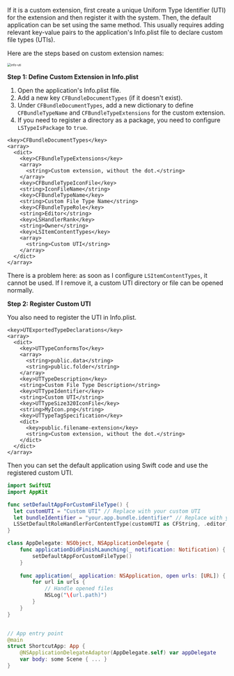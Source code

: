 If it is a custom extension, first create a unique Uniform Type Identifier (UTI) for the extension and then register it with the system. Then, the default application can be set using the same method. This usually requires adding relevant key-value pairs to the application's Info.plist file to declare custom file types (UTIs).

Here are the steps based on custom extension names:

<img src="DocImages/info-uti.png" alt="info-uti" style="zoom:50%;" />

**Step 1: Define Custom Extension in Info.plist**

1. Open the application's Info.plist file.
2. Add a new key `CFBundleDocumentTypes` (if it doesn't exist).
3. Under `CFBundleDocumentTypes`, add a new dictionary to define `CFBundleTypeName` and `CFBundleTypeExtensions` for the custom extension.
4. If you need to register a directory as a package, you need to configure `LSTypeIsPackage` to `true`.

```plist
<key>CFBundleDocumentTypes</key>
<array>
  <dict>
    <key>CFBundleTypeExtensions</key>
    <array>
      <string>Custom extension, without the dot.</string>
    </array>
    <key>CFBundleTypeIconFile</key>
    <string>IconFileName</string>
    <key>CFBundleTypeName</key>
    <string>Custom File Type Name</string>
    <key>CFBundleTypeRole</key>
    <string>Editor</string>
    <key>LSHandlerRank</key>
    <string>Owner</string>
    <key>LSItemContentTypes</key>
    <array>
      <string>Custom UTI</string>
    </array>
  </dict>
</array>
```

There is a problem here: as soon as I configure `LSItemContentTypes`, it cannot be used. If I remove it, a custom UTI directory or file can be opened normally.

**Step 2: Register Custom UTI**

You also need to register the UTI in Info.plist.

```plist
<key>UTExportedTypeDeclarations</key>
<array>
  <dict>
    <key>UTTypeConformsTo</key>
    <array>
      <string>public.data</string>
      <string>public.folder</string>
    </array>
    <key>UTTypeDescription</key>
    <string>Custom File Type Description</string>
    <key>UTTypeIdentifier</key>
    <string>Custom UTI</string>
    <key>UTTypeSize320IconFile</key>
    <string>MyIcon.png</string>
    <key>UTTypeTagSpecification</key>
    <dict>
      <key>public.filename-extension</key>
      <string>Custom extension, without the dot.</string>
    </dict>
  </dict>
</array>
```

Then you can set the default application using Swift code and use the registered custom UTI.

```swift
import SwiftUI
import AppKit

func setDefaultAppForCustomFileType() {
  let customUTI = "Custom UTI" // Replace with your custom UTI
  let bundleIdentifier = "your.app.bundle.identifier" // Replace with your app's bundle identifier
  LSSetDefaultRoleHandlerForContentType(customUTI as CFString, .editor, bundleIdentifier as CFString)
}

class AppDelegate: NSObject, NSApplicationDelegate {
    func applicationDidFinishLaunching(_ notification: Notification) {
        setDefaultAppForCustomFileType()
    }
    
    func application(_ application: NSApplication, open urls: [URL]) {
        for url in urls {
            // Handle opened files
            NSLog("\(url.path)")   
        }
    }
}


// App entry point
@main
struct ShortcutApp: App {
    @NSApplicationDelegateAdaptor(AppDelegate.self) var appDelegate
    var body: some Scene { ... }
}
```
